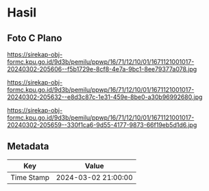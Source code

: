 # Hasil

## Foto C Plano

https://sirekap-obj-formc.kpu.go.id/9d3b/pemilu/ppwp/16/71/12/10/01/1671121001017-20240302-205606--f5b1729e-8cf8-4e7a-9bc1-8ee79377a078.jpg

https://sirekap-obj-formc.kpu.go.id/9d3b/pemilu/ppwp/16/71/12/10/01/1671121001017-20240302-205632--e8d3c87c-1e31-459e-8be0-a30b96992680.jpg

https://sirekap-obj-formc.kpu.go.id/9d3b/pemilu/ppwp/16/71/12/10/01/1671121001017-20240302-205659--330f1ca6-9d55-4177-9873-66f19eb5d1d6.jpg


## Metadata

| Key        | Value               |
| ---------- | ------------------- |
| Time Stamp | 2024-03-02 21:00:00 |



